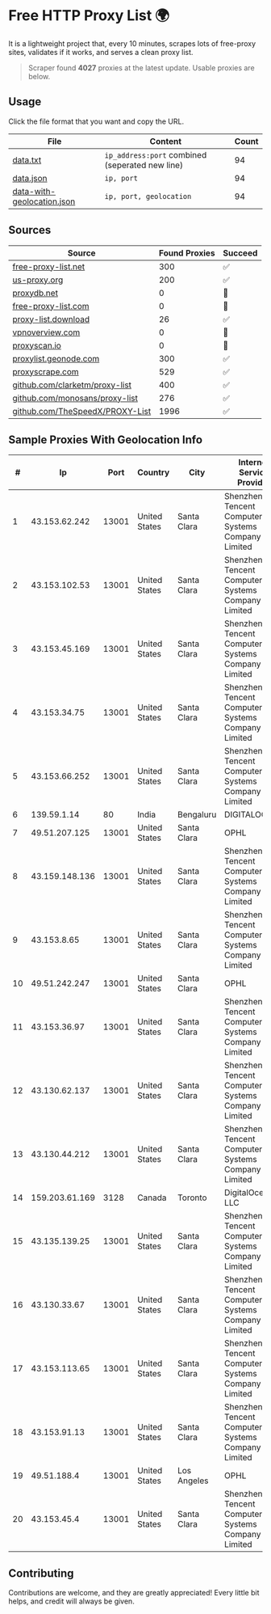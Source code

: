 
# Free HTTP Proxy List 🌍

It is a lightweight project that, every 10 minutes, scrapes lots of free-proxy sites, validates if it works, and serves a clean proxy list.


> Scraper found **4027** proxies at the latest update. Usable proxies are below.

## Usage

Click the file format that you want and copy the URL.


|File|Content|Count|
|----|-------|-----|
|[data.txt](https://raw.githubusercontent.com/themiralay/Proxy-List-World/master/data.txt)|`ip_address:port` combined (seperated new line)|94|
|[data.json](https://raw.githubusercontent.com/themiralay/Proxy-List-World/master/data.json)|`ip, port`|94|
|[data-with-geolocation.json](https://raw.githubusercontent.com/themiralay/Proxy-List-World/master/data-with-geolocation.json)|`ip, port, geolocation`|94|

## Sources

|Source|Found Proxies|Succeed|
|------|-------------|-------|
|[free-proxy-list.net](https://free-proxy-list.net)|300|✅|
|[us-proxy.org](https://www.us-proxy.org)|200|✅|
|[proxydb.net](http://proxydb.net)|0|🚫|
|[free-proxy-list.com](https://free-proxy-list.com/?page=&port=&type%5B%5D=http&type%5B%5D=https&up_time=0&search=Search)|0|🚫|
|[proxy-list.download](https://www.proxy-list.download/HTTP)|26|✅|
|[vpnoverview.com](https://vpnoverview.com/privacy/anonymous-browsing/free-proxy-servers)|0|🚫|
|[proxyscan.io](https://www.proxyscan.io)|0|🚫|
|[proxylist.geonode.com](https://proxylist.geonode.com/api/proxy-list?limit=300&page=1&sort_by=lastChecked&sort_type=desc&protocols=http,https)|300|✅|
|[proxyscrape.com](https://api.proxyscrape.com/v2/?request=displayproxies&protocol=http&timeout=10000&country=all&ssl=all&anonymity=all)|529|✅|
|[github.com/clarketm/proxy-list](https://raw.githubusercontent.com/clarketm/proxy-list/master/proxy-list-raw.txt)|400|✅|
|[github.com/monosans/proxy-list](https://raw.githubusercontent.com/monosans/proxy-list/main/proxies/http.txt)|276|✅|
|[github.com/TheSpeedX/PROXY-List](https://raw.githubusercontent.com/TheSpeedX/PROXY-List/master/http.txt)|1996|✅|


## Sample Proxies With Geolocation Info

|#|Ip|Port|Country|City|Internet Service Provider|
|-|--|----|-------|----|-------------------------|
|1|43.153.62.242|13001|United States|Santa Clara|Shenzhen Tencent Computer Systems Company Limited|
|2|43.153.102.53|13001|United States|Santa Clara|Shenzhen Tencent Computer Systems Company Limited|
|3|43.153.45.169|13001|United States|Santa Clara|Shenzhen Tencent Computer Systems Company Limited|
|4|43.153.34.75|13001|United States|Santa Clara|Shenzhen Tencent Computer Systems Company Limited|
|5|43.153.66.252|13001|United States|Santa Clara|Shenzhen Tencent Computer Systems Company Limited|
|6|139.59.1.14|80|India|Bengaluru|DIGITALOCEAN|
|7|49.51.207.125|13001|United States|Santa Clara|OPHL|
|8|43.159.148.136|13001|United States|Santa Clara|Shenzhen Tencent Computer Systems Company Limited|
|9|43.153.8.65|13001|United States|Santa Clara|Shenzhen Tencent Computer Systems Company Limited|
|10|49.51.242.247|13001|United States|Santa Clara|OPHL|
|11|43.153.36.97|13001|United States|Santa Clara|Shenzhen Tencent Computer Systems Company Limited|
|12|43.130.62.137|13001|United States|Santa Clara|Shenzhen Tencent Computer Systems Company Limited|
|13|43.130.44.212|13001|United States|Santa Clara|Shenzhen Tencent Computer Systems Company Limited|
|14|159.203.61.169|3128|Canada|Toronto|DigitalOcean, LLC|
|15|43.135.139.25|13001|United States|Santa Clara|Shenzhen Tencent Computer Systems Company Limited|
|16|43.130.33.67|13001|United States|Santa Clara|Shenzhen Tencent Computer Systems Company Limited|
|17|43.153.113.65|13001|United States|Santa Clara|Shenzhen Tencent Computer Systems Company Limited|
|18|43.153.91.13|13001|United States|Santa Clara|Shenzhen Tencent Computer Systems Company Limited|
|19|49.51.188.4|13001|United States|Los Angeles|OPHL|
|20|43.153.45.4|13001|United States|Santa Clara|Shenzhen Tencent Computer Systems Company Limited|



## Contributing

Contributions are welcome, and they are greatly appreciated! Every
little bit helps, and credit will always be given.

